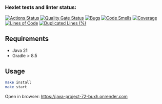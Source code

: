 ### Hexlet tests and linter status:
[![Actions Status](https://github.com/Levasey/java-project-72/actions/workflows/hexlet-check.yml/badge.svg)](https://github.com/Levasey/java-project-72/actions)
[![Quality Gate Status](https://sonarcloud.io/api/project_badges/measure?project=Levasey_java-project-72&metric=alert_status)](https://sonarcloud.io/summary/new_code?id=Levasey_java-project-72)
[![Bugs](https://sonarcloud.io/api/project_badges/measure?project=Levasey_java-project-72&metric=bugs)](https://sonarcloud.io/summary/new_code?id=Levasey_java-project-72)
[![Code Smells](https://sonarcloud.io/api/project_badges/measure?project=Levasey_java-project-72&metric=code_smells)](https://sonarcloud.io/summary/new_code?id=Levasey_java-project-72)
[![Coverage](https://sonarcloud.io/api/project_badges/measure?project=Levasey_java-project-72&metric=coverage)](https://sonarcloud.io/summary/new_code?id=Levasey_java-project-72)
[![Lines of Code](https://sonarcloud.io/api/project_badges/measure?project=Levasey_java-project-72&metric=ncloc)](https://sonarcloud.io/summary/new_code?id=Levasey_java-project-72)
[![Duplicated Lines (%)](https://sonarcloud.io/api/project_badges/measure?project=Levasey_java-project-72&metric=duplicated_lines_density)](https://sonarcloud.io/summary/new_code?id=Levasey_java-project-72)

## Requirements

* Java 21
* Gradle > 8.5

## Usage

```bash
make install
make start
```

Open in browser: https://java-project-72-buxh.onrender.com